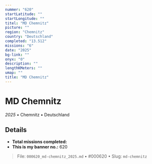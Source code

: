 ```yaml
---
nummer: "620"
startLatitude: ""
startLongitude: ""
titel: "MD Chemnitz"
picture: ""
region: "Chemnitz"
country: "Deutschland"
completed: "13.512"
missions: "6"
date: "2025"
bg-link: ""
onyx: "0"
description: ""
lengthKMeters: ""
umap: ""
title: "MD Chemnitz"
---
```

# MD Chemnitz

*2025* • Chemnitz • Deutschland



## Details


- **Total missions completed:** 
- **This is my banner no.:** 620





> File: `000620_md-chemnitz_2025.md` • #000620 • Slug: `md-chemnitz`
